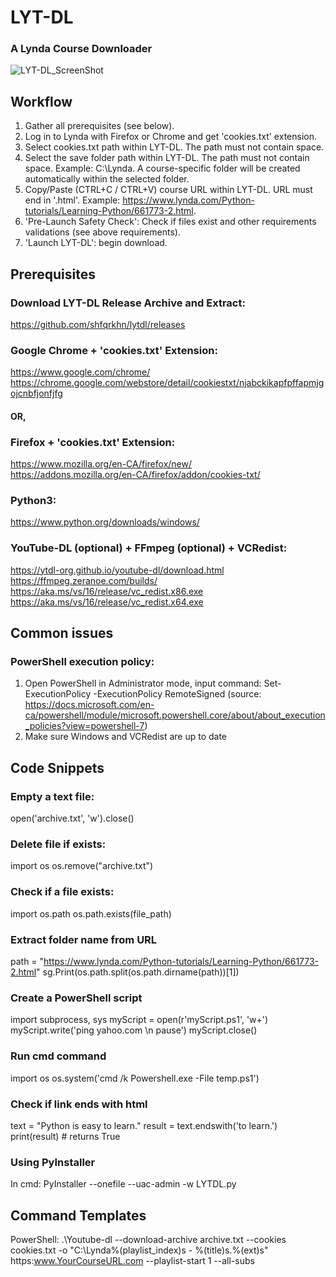 # LYT-DL
### A Lynda Course Downloader

![LYT-DL_ScreenShot](https://raw.githubusercontent.com/shfqrkhn/lytdl/master/LYT-DL_SS.PNG)

## Workflow
1. Gather all prerequisites (see below).
2. Log in to Lynda with Firefox or Chrome and get 'cookies.txt' extension.
3. Select cookies.txt path within LYT-DL. The path must not contain space.
4. Select the save folder path within LYT-DL. The path must not contain space. Example: C:\Lynda. A course-specific folder will be created automatically within the selected folder.
5. Copy/Paste (CTRL+C / CTRL+V) course URL within LYT-DL. URL must end in '.html'. Example: https://www.lynda.com/Python-tutorials/Learning-Python/661773-2.html.
6. 'Pre-Launch Safety Check': Check if files exist and other requirements validations (see above requirements).
7. 'Launch LYT-DL': begin download.

## Prerequisites    
### Download LYT-DL Release Archive and Extract:
https://github.com/shfqrkhn/lytdl/releases

### Google Chrome + 'cookies.txt' Extension:    
https://www.google.com/chrome/    
https://chrome.google.com/webstore/detail/cookiestxt/njabckikapfpffapmjgojcnbfjonfjfg    
#### OR,    
### Firefox + 'cookies.txt' Extension:    
https://www.mozilla.org/en-CA/firefox/new/    
https://addons.mozilla.org/en-CA/firefox/addon/cookies-txt/

### Python3:    
https://www.python.org/downloads/windows/

### YouTube-DL (optional) + FFmpeg (optional) + VCRedist:    
https://ytdl-org.github.io/youtube-dl/download.html    
https://ffmpeg.zeranoe.com/builds/    
https://aka.ms/vs/16/release/vc_redist.x86.exe    
https://aka.ms/vs/16/release/vc_redist.x64.exe    


## Common issues
### PowerShell execution policy:
1. Open PowerShell in Administrator mode, input command: Set-ExecutionPolicy -ExecutionPolicy RemoteSigned (source: https://docs.microsoft.com/en-ca/powershell/module/microsoft.powershell.core/about/about_execution_policies?view=powershell-7)
2. Make sure Windows and VCRedist are up to date


## Code Snippets
### Empty a text file:
open('archive.txt', 'w').close()

### Delete file if exists:
import os
os.remove("archive.txt")

### Check if a file exists:
import os.path
os.path.exists(file_path)

### Extract folder name from URL
path = "https://www.lynda.com/Python-tutorials/Learning-Python/661773-2.html"
sg.Print(os.path.split(os.path.dirname(path))[1])

### Create a PowerShell script
import subprocess, sys
myScript = open(r'myScript.ps1', 'w+')
myScript.write('ping yahoo.com \n pause')
myScript.close()

### Run cmd command
import os
os.system('cmd /k Powershell.exe -File temp.ps1')

### Check if link ends with html
text = "Python is easy to learn."
result = text.endswith('to learn.')
print(result) # returns True

### Using PyInstaller
In cmd: PyInstaller --onefile --uac-admin -w LYTDL.py

## Command Templates
PowerShell:
.\Youtube-dl --download-archive archive.txt --cookies cookies.txt -o "C:\Lynda\%(playlist_index)s - %(title)s.%(ext)s" https:www.YourCourseURL.com --playlist-start 1 --all-subs
